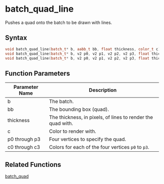 # batch_quad_line

Pushes a quad onto the batch to be drawn with lines.

## Syntax

```cpp
void batch_quad_line(batch_t* b, aabb_t bb, float thickness, color_t c);
void batch_quad_line(batch_t* b, v2 p0, v2 p1, v2 p2, v2 p3, float thickness, color_t c);
void batch_quad_line(batch_t* b, v2 p0, v2 p1, v2 p2, v2 p3, float thickness, color_t c0, color_t c1, color_t c2, color_t c3);
```

## Function Parameters

Parameter Name | Description
--- | ---
b | The batch.
bb | The bounding box (quad).
thickness | The thickness, in pixels, of lines to render the quad with.
c | Color to render with.
p0 through p3 | Four vertices to specify the quad.
c0 through c3 | Colors for each of the four vertices `p0` to `p3`.

## Related Functions
 
[batch_quad](https://github.com/RandyGaul/cute_framework/tree/master/doc/graphics/batch/batch_quad.md)  
